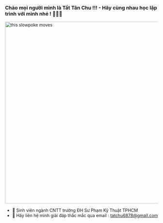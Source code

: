 ### Chào mọi người mình là Tất Tân Chu !!! - Hãy cùng nhau học lập trình với mình nhé ! 👋👋👋
<p class="aligncenter">
  <img src="http://static.ybox.vn/2018/2/26/1e97a24e-1adc-11e8-9758-2e995a9a3302.gif" alt="this slowpoke moves" class="center" width="600" />
</p>

- 🌱 Sinh viên ngành CNTT trường ĐH Sư Phạm Kỹ Thuật TPHCM
- 💬 Hãy liên hệ mình giải đáp thắc mắc qua email : tatchu6878@gmail.com
<!--
**TatTanChu/TatTanChu** is a ✨ _special_ ✨ repository because its `README.md` (this file) appears on your GitHub profile.

Here are some ideas to get you started:

- 🔭 I’m currently working on ...
- 🌱 I’m currently learning ...
- 👯 I’m looking to collaborate on ...
- 🤔 I’m looking for help with ...
- 💬 Ask me about ...
- 📫 How to reach me: ...
- 😄 Pronouns: ...
- ⚡ Fun fact: ...
-->
